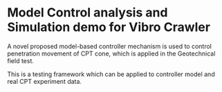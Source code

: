 # Model Control analysis and Simulation demo for Vibro Crawler
A novel proposed model-based controller mechanism is used to control penetration movement of CPT cone, which is applied in the Geotechnical field test.

This is a testing framework which can be applied to controller model and real CPT experiment data.
       
